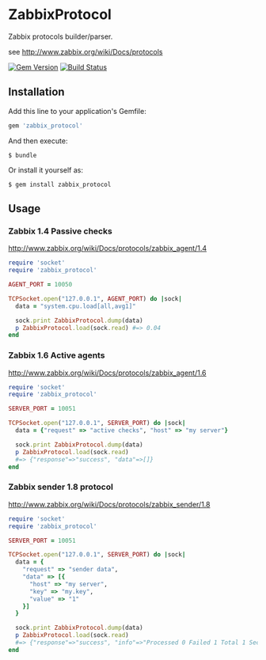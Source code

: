 # ZabbixProtocol

Zabbix protocols builder/parser.

see http://www.zabbix.org/wiki/Docs/protocols

[![Gem Version](https://badge.fury.io/rb/zabbix_protocol.svg)](http://badge.fury.io/rb/zabbix_protocol)
[![Build Status](https://travis-ci.org/winebarrel/zabbix_protocol.svg?branch=master)](https://travis-ci.org/winebarrel/zabbix_protocol)

## Installation

Add this line to your application's Gemfile:

```ruby
gem 'zabbix_protocol'
```

And then execute:

    $ bundle

Or install it yourself as:

    $ gem install zabbix_protocol

## Usage

### Zabbix 1.4 Passive checks

http://www.zabbix.org/wiki/Docs/protocols/zabbix_agent/1.4

```ruby
require 'socket'
require 'zabbix_protocol'

AGENT_PORT = 10050

TCPSocket.open("127.0.0.1", AGENT_PORT) do |sock|
  data = "system.cpu.load[all,avg1]"

  sock.print ZabbixProtocol.dump(data)
  p ZabbixProtocol.load(sock.read) #=> 0.04
end
```

### Zabbix 1.6 Active agents

http://www.zabbix.org/wiki/Docs/protocols/zabbix_agent/1.6

```ruby
require 'socket'
require 'zabbix_protocol'

SERVER_PORT = 10051

TCPSocket.open("127.0.0.1", SERVER_PORT) do |sock|
  data = {"request" => "active checks", "host" => "my server"}

  sock.print ZabbixProtocol.dump(data)
  p ZabbixProtocol.load(sock.read)
  #=> {"response"=>"success", "data"=>[]}
end
```

### Zabbix sender 1.8 protocol

http://www.zabbix.org/wiki/Docs/protocols/zabbix_sender/1.8

```ruby
require 'socket'
require 'zabbix_protocol'

SERVER_PORT = 10051

TCPSocket.open("127.0.0.1", SERVER_PORT) do |sock|
  data = {
    "request" => "sender data",
    "data" => [{
      "host" => "my server",
      "key" => "my.key",
      "value" => "1"
    }]
  }

  sock.print ZabbixProtocol.dump(data)
  p ZabbixProtocol.load(sock.read)
  #=> {"response"=>"success", "info"=>"Processed 0 Failed 1 Total 1 Seconds spent 0.000018"}
end
```
